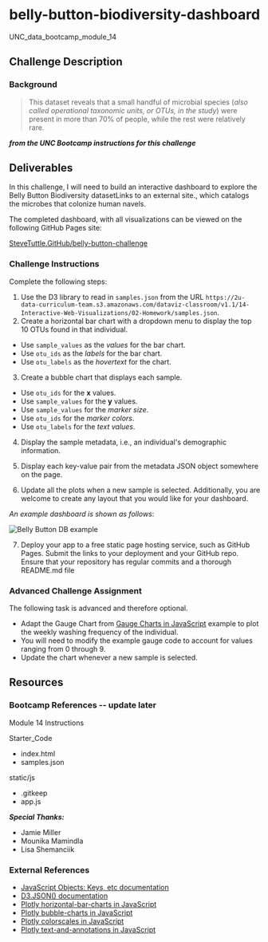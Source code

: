 # belly-button-biodiversity-dashboard
UNC_data_bootcamp_module_14

## Challenge Description
### Background
> This dataset reveals that a small handful of microbial species (_also called operational taxonomic units, or OTUs, in the study_) were present in more than 70% of people, while the rest were relatively rare.

***from the UNC Bootcamp instructions for this challenge***


## Deliverables
In this challenge, I will need to build an interactive dashboard to explore the Belly Button Biodiversity datasetLinks to an external site., which catalogs the microbes that colonize human navels.

The completed dashboard, with all visualizations can be viewed on the following GitHub Pages site:

[SteveTuttle.GitHub/belly-button-challenge](https://stevetuttle.github.io/belly-button-biodiversity-dashboard/)

### Challenge Instructions
Complete the following steps:
1) Use the D3 library to read in `samples.json` from the URL `https://2u-data-curriculum-team.s3.amazonaws.com/dataviz-classroom/v1.1/14-Interactive-Web-Visualizations/02-Homework/samples.json`.
2) Create a horizontal bar chart with a dropdown menu to display the top 10 OTUs found in that individual.
  * Use `sample_values` as the _values_ for the bar chart.
  * Use `otu_ids` as the _labels_ for the bar chart.
  * Use `otu_labels` as the _hovertext_ for the chart.


3) Create a bubble chart that displays each sample.
  * Use `otu_ids` for the __x__ values.
  * Use `sample_values` for the __y__ values.
  * Use `sample_values` for the _marker size_.
  * Use `otu_ids` for the _marker colors_.
  * Use `otu_labels` for the _text values_.


4) Display the sample metadata, i.e., an individual's demographic information.
5) Display each key-value pair from the metadata JSON object somewhere on the page.


6) Update all the plots when a new sample is selected. Additionally, you are welcome to create any layout that you would like for your dashboard.

_An example dashboard is shown as follows_:

![Belly Button DB example](https://github.com/SteveTuttle/belly-button-challenge/blob/main/images/belly-button-db-example.png)

7) Deploy your app to a free static page hosting service, such as GitHub Pages. Submit the links to your deployment and your GitHub repo. Ensure that your repository has regular commits and a thorough README.md file


### Advanced Challenge Assignment
The following task is advanced and therefore optional.
* Adapt the Gauge Chart from [Gauge Charts in JavaScript](https://plotly.com/javascript/gauge-charts/) example to plot the weekly washing frequency of the individual.
* You will need to modify the example gauge code to account for values ranging from 0 through 9.
* Update the chart whenever a new sample is selected.


## Resources
### Bootcamp References -- update later
Module 14 Instructions

Starter_Code
* index.html
* samples.json

static/js
* .gitkeep
* app.js


***Special Thanks:***
* Jamie Miller
* Mounika Mamindla
* Lisa Shemanciik

### External References
* [JavaScript Objects: Keys, etc documentation](https://javascript.info/keys-values-entries)
* [D3.JSON() documentation](https://devdocs.io/d3~5/d3-request#json)
* [Plotly horizontal-bar-charts in JavaScript](https://plotly.com/javascript/horizontal-bar-charts/)
* [Plotly bubble-charts in JavaScript](https://plotly.com/javascript/bubble-charts/)
* [Plotly colorscales in JavaScript](https://plotly.com/javascript/colorscales/)
* [Plotly text-and-annotations in JavaScript](https://plotly.com/javascript/text-and-annotations/)

